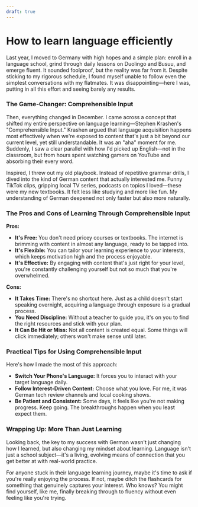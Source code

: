 ```yaml
---
draft: true
---
```


# How to learn language efficiently


Last year, I moved to Germany with high hopes and a simple plan: enroll in a language school, grind through daily lessons on Duolingo and Busuu, and emerge fluent. It sounded foolproof, but the reality was far from it. Despite sticking to my rigorous schedule, I found myself unable to follow even the simplest conversations with my flatmates. It was disappointing—here I was, putting in all this effort and seeing barely any results.

### The Game-Changer: Comprehensible Input

Then, everything changed in December. I came across a concept that shifted my entire perspective on language learning—Stephen Krashen's "Comprehensible Input." Krashen argued that language acquisition happens most effectively when we're exposed to content that's just a bit beyond our current level, yet still understandable. It was an "aha" moment for me. Suddenly, I saw a clear parallel with how I'd picked up English—not in the classroom, but from hours spent watching gamers on YouTube and absorbing their every word.

Inspired, I threw out my old playbook. Instead of repetitive grammar drills, I dived into the kind of German content that actually interested me. Funny TikTok clips, gripping local TV series, podcasts on topics I loved—these were my new textbooks. It felt less like studying and more like fun. My understanding of German deepened not only faster but also more naturally.

### The Pros and Cons of Learning Through Comprehensible Input

**Pros:**

- **It's Free:** You don't need pricey courses or textbooks. The internet is brimming with content in almost any language, ready to be tapped into.
- **It's Flexible:** You can tailor your learning experience to your interests, which keeps motivation high and the process enjoyable.
- **It's Effective:** By engaging with content that's just right for your level, you're constantly challenging yourself but not so much that you're overwhelmed.

**Cons:**

- **It Takes Time:** There's no shortcut here. Just as a child doesn't start speaking overnight, acquiring a language through exposure is a gradual process.
- **You Need Discipline:** Without a teacher to guide you, it's on you to find the right resources and stick with your plan.
- **It Can Be Hit or Miss:** Not all content is created equal. Some things will click immediately; others won't make sense until later.

### Practical Tips for Using Comprehensible Input

Here's how I made the most of this approach:

- **Switch Your Phone's Language:** It forces you to interact with your target language daily.
- **Follow Interest-Driven Content:** Choose what you love. For me, it was German tech review channels and local cooking shows.
- **Be Patient and Consistent:** Some days, it feels like you're not making progress. Keep going. The breakthroughs happen when you least expect them.

### Wrapping Up: More Than Just Learning

Looking back, the key to my success with German wasn't just changing how I learned, but also changing my mindset about learning. Language isn't just a school subject—it's a living, evolving means of connection that you get better at with real-world practice.

For anyone stuck in their language learning journey, maybe it's time to ask if you're really enjoying the process. If not, maybe ditch the flashcards for something that genuinely captures your interest. Who knows? You might find yourself, like me, finally breaking through to fluency without even feeling like you're trying.


